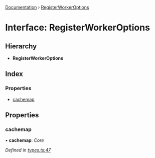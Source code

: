 [Documentation](../README.md) › [RegisterWorkerOptions](registerworkeroptions.md)

# Interface: RegisterWorkerOptions

## Hierarchy

* **RegisterWorkerOptions**

## Index

### Properties

* [cachemap](registerworkeroptions.md#cachemap)

## Properties

###  cachemap

• **cachemap**: *Core*

*Defined in [types.ts:47](https://github.com/badbatch/cachemap/blob/f68b2bf/packages/core-worker/src/types.ts#L47)*
